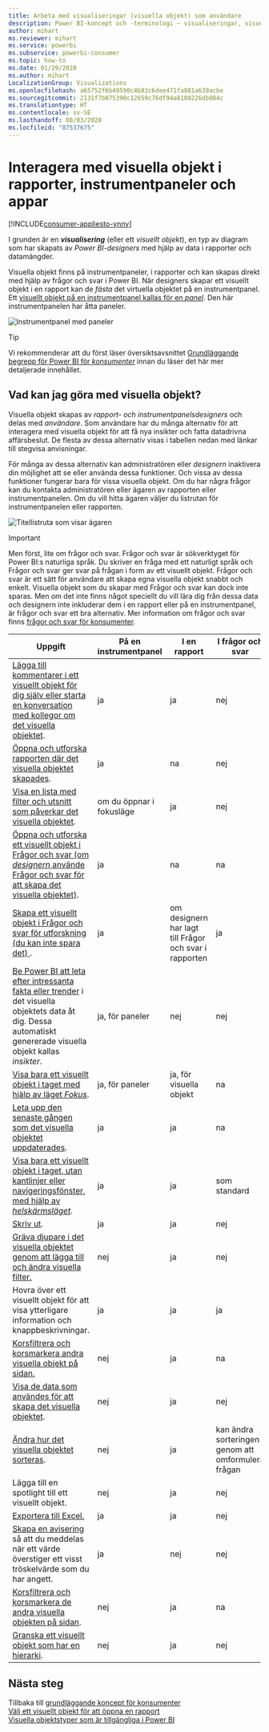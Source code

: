 ```yaml
---
title: Arbeta med visualiseringar (visuella objekt) som användare
description: Power BI-koncept och -terminologi – visualiseringar, visuella objekt. Vad är en Power BI-visualisering, visuellt objekt.
author: mihart
ms.reviewer: mihart
ms.service: powerbi
ms.subservice: powerbi-consumer
ms.topic: how-to
ms.date: 01/29/2020
ms.author: mihart
LocalizationGroup: Visualizations
ms.openlocfilehash: a65752f6b49590c4b83c6dee471fa881a639acbe
ms.sourcegitcommit: 2131f7b075390c12659c76df94a8108226db084c
ms.translationtype: HT
ms.contentlocale: sv-SE
ms.lasthandoff: 08/03/2020
ms.locfileid: "87537675"
---
```

# <a name="interact-with-visuals-in-reports-dashboards-and-apps"></a>Interagera med visuella objekt i rapporter, instrumentpaneler och appar

[!INCLUDE[consumer-appliesto-ynny](../includes/consumer-appliesto-ynny.md)]

I grunden är en ***visualisering*** (eller ett *visuellt objekt*), en typ av diagram som har skapats av *Power BI-designers* med hjälp av data i rapporter och datamängder. 

Visuella objekt finns på instrumentpaneler, i rapporter och kan skapas direkt med hjälp av frågor och svar i Power BI. När designers skapar ett visuellt objekt i en rapport kan de *fästa* det virtuella objektet på en instrumentpanel. Ett [visuellt objekt på en instrumentpanel kallas för en *panel*](end-user-tiles.md). Den här instrumentpanelen har åtta paneler. 

![Instrumentpanel med paneler](media/end-user-visualizations/power-bi-dashboard.png)

> [!TIP]
> Vi rekommenderar att du först läser översiktsavsnittet [Grundläggande begrepp för Power BI för *konsumenter*](end-user-basic-concepts.md) innan du läser det här mer detaljerade innehållet.

## <a name="what-can-i-do-with-visuals"></a>Vad kan jag göra med visuella objekt?

Visuella objekt skapas av *rapport- och instrumentpanelsdesigners* och delas med *användare*. Som användare har du många alternativ för att interagera med visuella objekt för att få nya insikter och fatta datadrivna affärsbeslut. De flesta av dessa alternativ visas i tabellen nedan med länkar till stegvisa anvisningar.

För många av dessa alternativ kan administratören eller *designern* inaktivera din möjlighet att se eller använda dessa funktioner. Och vissa av dessa funktioner fungerar bara för vissa visuella objekt.  Om du har några frågor kan du kontakta administratören eller ägaren av rapporten eller instrumentpanelen. Om du vill hitta ägaren väljer du listrutan för instrumentpanelen eller rapporten. 

![Titellistruta som visar ägaren](media/end-user-visualizations/power-bi-owner.png)


> [!IMPORTANT]
> Men först, lite om frågor och svar. Frågor och svar är sökverktyget för Power BI:s naturliga språk. Du skriver en fråga med ett naturligt språk och Frågor och svar ger svar på frågan i form av ett visuellt objekt. Frågor och svar är ett sätt för användare att skapa egna visuella objekt snabbt och enkelt. Visuella objekt som du skapar med Frågor och svar kan dock inte sparas. Men om det inte finns något speciellt du vill lära dig från dessa data och designern inte inkluderar dem i en rapport eller på en instrumentpanel, är frågor och svar ett bra alternativ. Mer information om frågor och svar finns [frågor och svar för konsumenter](end-user-q-and-a.md).



|Uppgift  |På en instrumentpanel  |I en rapport  | I frågor och svar
|---------|---------|---------|--------|
|[Lägga till kommentarer i ett visuellt objekt för dig själv eller starta en konversation med kollegor om det visuella objektet](end-user-comment.md).     |  ja       |   ja      |  nej  |
|[Öppna och utforska rapporten där det visuella objektet skapades](end-user-tiles.md).     |    ja     |   na      |  nej |
|[Visa en lista med filter och utsnitt som påverkar det visuella objektet](end-user-report-filter.md).     |    om du öppnar i fokusläge     |   ja      |  nej |
|[Öppna och utforska ett visuellt objekt i Frågor och svar (om *designern* använde Frågor och svar för att skapa det visuella objektet)](end-user-q-and-a.md).     |   ja      |   na      |  na  |
|[Skapa ett visuellt objekt i Frågor och svar för utforskning (du kan inte spara det) ](end-user-q-and-a.md).     |   ja      |   om designern har lagt till Frågor och svar i rapporten      |  ja  |
|[Be Power BI att leta efter intressanta fakta eller trender](end-user-insights.md) i det visuella objektets data åt dig.  Dessa automatiskt genererade visuella objekt kallas *insikter*.     |    ja, för paneler    |  nej       | nej   |
|[Visa bara ett visuellt objekt i taget med hjälp av läget *Fokus*](end-user-focus.md).     | ja, för paneler        |   ja, för visuella objekt      | na  |
|[Leta upp den senaste gången som det visuella objektet uppdaterades](end-user-fresh.md).     |  ja       |    ja     | na  |
|[Visa bara ett visuellt objekt i taget, utan kantlinjer eller navigeringsfönster, med hjälp av *helskärmsläget*](end-user-focus.md).     |   ja      |  ja       | som standard  |
|[Skriv ut](end-user-print.md).     |  ja       |   ja      | nej  |
|[Gräva djupare i det visuella objektet genom att lägga till och ändra visuella filter.](end-user-report-filter.md)     |    nej     |   ja      | nej  |
|Hovra över ett visuellt objekt för att visa ytterligare information och knappbeskrivningar.     |    ja     |   ja      | ja  |
|[Korsfiltrera och korsmarkera andra visuella objekt på sidan.](end-user-interactions.md)    |   nej      |   ja      | na  |
|[Visa de data som användes för att skapa det visuella objektet](end-user-show-data.md).     |  nej       |   ja      | nej  |
| [Ändra hur det visuella objektet sorteras](end-user-change-sort.md). | nej  | ja  | kan ändra sorteringen genom att omformulera frågan  |
| Lägga till en spotlight till ett visuellt objekt. | nej  | ja  |  nej |
| [Exportera till Excel.](end-user-export.md) | ja | ja | nej|
| [Skapa en avisering](end-user-alerts.md) så att du meddelas när ett värde överstiger ett visst tröskelvärde som du har angett.  | ja  | nej  | nej |
| [Korsfiltrera och korsmarkera de andra visuella objekten på sidan](end-user-report-filter.md).  | nej      | ja  | na |
| [Granska ett visuellt objekt som har en hierarki](end-user-drill.md).  | nej  | ja   | nej |

## <a name="next-steps"></a>Nästa steg
Tillbaka till [grundläggande koncept för konsumenter](end-user-basic-concepts.md)    
[Välj ett visuellt objekt för att öppna en rapport](end-user-report-open.md)    
[Visuella objektstyper som är tillgängliga i Power BI](end-user-visual-type.md)